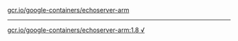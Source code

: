 [gcr.io/google-containers/echoserver-arm](https://hub.docker.com/r/anjia0532/echoserver-arm/tags/) 

----
[gcr.io/google-containers/echoserver-arm:1.8 √](https://hub.docker.com/r/anjia0532/echoserver-arm/tags/)

